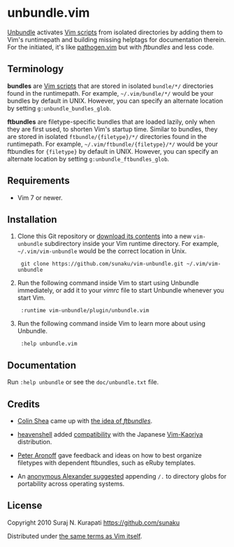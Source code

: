 # unbundle.vim

[Unbundle] activates [Vim scripts] from isolated directories by adding them to
Vim's runtimepath and building missing helptags for documentation therein.
For the initiated, it's like [pathogen.vim] but with *ftbundles* and less code.

## Terminology

**bundles** are [Vim scripts] that are stored in isolated `bundle/*/`
directories found in the runtimepath.  For example, `~/.vim/bundle/*/` would
be your bundles by default in UNIX. However, you can specify an alternate
location by setting `g:unbundle_bundles_glob`.

**ftbundles** are filetype-specific bundles that are loaded lazily, only when
they are first used, to shorten Vim's startup time.  Similar to bundles, they
are stored in isolated `ftbundle/{filetype}/*/` directories found in the
runtimepath.  For example, `~/.vim/ftbundle/{filetype}/*/` would be your
ftbundles for `{filetype}` by default in UNIX.  However, you can specify an
alternate location by setting `g:unbundle_ftbundles_glob`.

## Requirements

* Vim 7 or newer.

## Installation

1. Clone this Git repository or [download its contents][downloads] into a new
   `vim-unbundle` subdirectory inside your Vim runtime directory.  For
   example, `~/.vim/vim-unbundle` would be the correct location in Unix.

        git clone https://github.com/sunaku/vim-unbundle.git ~/.vim/vim-unbundle

2. Run the following command inside Vim to start using Unbundle immediately,
   or add it to your *vimrc* file to start Unbundle whenever you start Vim.

        :runtime vim-unbundle/plugin/unbundle.vim

3. Run the following command inside Vim to learn more about using Unbundle.

        :help unbundle.vim

## Documentation

Run `:help unbundle` or see the `doc/unbundle.txt` file.

## Credits

* [Colin Shea](https://github.com/evaryont) came up with [the idea of
  *ftbundles*](https://github.com/sunaku/vim-unbundle/issues/2).

* [heavenshell](https://github.com/heavenshell) added [compatibility](
  https://github.com/sunaku/vim-unbundle/pull/7) with the Japanese
  [Vim-Kaoriya](http://www.kaoriya.net/software/vim) distribution.

* [Peter Aronoff](http://ithaca.arpinum.org) gave feedback and ideas on how to
  best organize filetypes with dependent ftbundles, such as eRuby templates.

* An [anonymous Alexander suggested](
  http://snk.tuxfamily.org/log/vim-script-management-system.html#IDComment98711660)
  appending `/.` to directory globs for portability across operating systems.

## License

Copyright 2010 Suraj N. Kurapati <https://github.com/sunaku>

Distributed under [the same terms as Vim itself][license].

[Unbundle]:     https://github.com/sunaku/vim-unbundle
[downloads]:    https://github.com/sunaku/vim-unbundle/archive/master.zip
[license]:      http://vimdoc.sourceforge.net/htmldoc/uganda.html#license
[pathogen.vim]: https://github.com/tpope/vim-pathogen#readme
[Vim scripts]:  http://www.vim.org/scripts/
